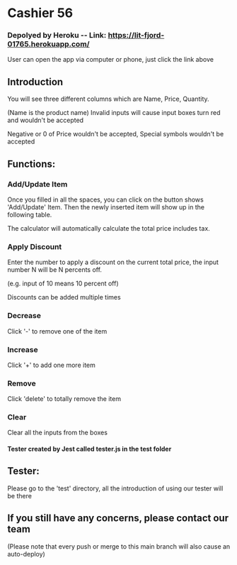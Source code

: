 # Cashier 56
### Depolyed by Heroku -- Link: https://lit-fjord-01765.herokuapp.com/

User can open the app via computer or phone, just click the link above

## Introduction

You will see three different columns which are Name, Price, Quantity.

(Name is the product name) Invalid inputs will cause input boxes turn red and wouldn't be accepted

Negative or 0 of Price wouldn't be accepted, Special symbols wouldn't be accepted

## Functions:

### Add/Update Item

Once you filled in all the spaces, you can click on the button shows 'Add/Update' Item. Then the newly inserted item will show up in the following table.

The calculator will automatically calculate the total price includes tax.

### Apply Discount

Enter the number to apply a discount on the current total price, the input number N will be N percents off.

(e.g. input of 10 means 10 percent off)

Discounts can be added multiple times

### Decrease
Click '-' to remove one of the item
### Increase
Click '+' to add one more item
### Remove
Click 'delete' to totally remove the item

### Clear

Clear all the inputs from the boxes

#### Tester created by Jest called tester.js in the test folder

## Tester:

Please go to the 'test' directory, all the introduction of using our tester will be there


## If you still have any concerns, please contact our team

(Please note that every push or merge to this main branch will also cause an auto-deploy)
